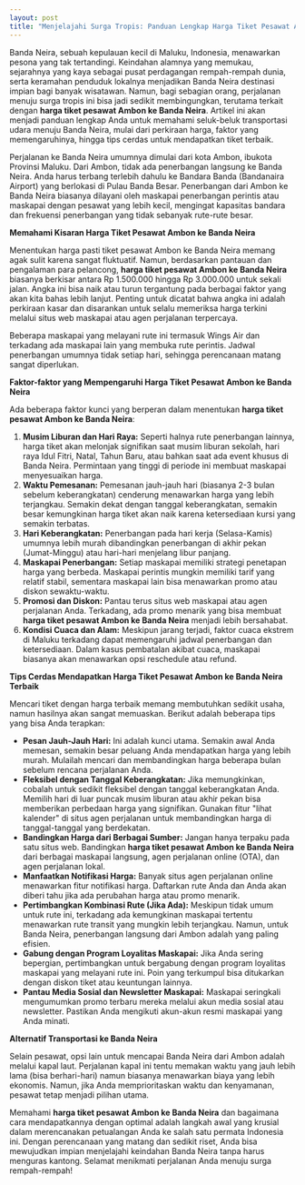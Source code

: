 ```yaml
---
layout: post
title: "Menjelajahi Surga Tropis: Panduan Lengkap Harga Tiket Pesawat Ambon ke Banda Neira"
---
```


Banda Neira, sebuah kepulauan kecil di Maluku, Indonesia, menawarkan pesona yang tak tertandingi. Keindahan alamnya yang memukau, sejarahnya yang kaya sebagai pusat perdagangan rempah-rempah dunia, serta keramahan penduduk lokalnya menjadikan Banda Neira destinasi impian bagi banyak wisatawan. Namun, bagi sebagian orang, perjalanan menuju surga tropis ini bisa jadi sedikit membingungkan, terutama terkait dengan **harga tiket pesawat Ambon ke Banda Neira**. Artikel ini akan menjadi panduan lengkap Anda untuk memahami seluk-beluk transportasi udara menuju Banda Neira, mulai dari perkiraan harga, faktor yang memengaruhinya, hingga tips cerdas untuk mendapatkan tiket terbaik.

Perjalanan ke Banda Neira umumnya dimulai dari kota Ambon, ibukota Provinsi Maluku. Dari Ambon, tidak ada penerbangan langsung ke Banda Neira. Anda harus terbang terlebih dahulu ke Bandara Banda (Bandanaira Airport) yang berlokasi di Pulau Banda Besar. Penerbangan dari Ambon ke Banda Neira biasanya dilayani oleh maskapai penerbangan perintis atau maskapai dengan pesawat yang lebih kecil, mengingat kapasitas bandara dan frekuensi penerbangan yang tidak sebanyak rute-rute besar.

**Memahami Kisaran Harga Tiket Pesawat Ambon ke Banda Neira**

Menentukan harga pasti tiket pesawat Ambon ke Banda Neira memang agak sulit karena sangat fluktuatif. Namun, berdasarkan pantauan dan pengalaman para pelancong, **harga tiket pesawat Ambon ke Banda Neira** biasanya berkisar antara Rp 1.500.000 hingga Rp 3.000.000 untuk sekali jalan. Angka ini bisa naik atau turun tergantung pada berbagai faktor yang akan kita bahas lebih lanjut. Penting untuk dicatat bahwa angka ini adalah perkiraan kasar dan disarankan untuk selalu memeriksa harga terkini melalui situs web maskapai atau agen perjalanan terpercaya.

Beberapa maskapai yang melayani rute ini termasuk Wings Air dan terkadang ada maskapai lain yang membuka rute perintis. Jadwal penerbangan umumnya tidak setiap hari, sehingga perencanaan matang sangat diperlukan.

**Faktor-faktor yang Mempengaruhi Harga Tiket Pesawat Ambon ke Banda Neira**

Ada beberapa faktor kunci yang berperan dalam menentukan **harga tiket pesawat Ambon ke Banda Neira**:

1.  **Musim Liburan dan Hari Raya:** Seperti halnya rute penerbangan lainnya, harga tiket akan melonjak signifikan saat musim liburan sekolah, hari raya Idul Fitri, Natal, Tahun Baru, atau bahkan saat ada event khusus di Banda Neira. Permintaan yang tinggi di periode ini membuat maskapai menyesuaikan harga.
2.  **Waktu Pemesanan:** Pemesanan jauh-jauh hari (biasanya 2-3 bulan sebelum keberangkatan) cenderung menawarkan harga yang lebih terjangkau. Semakin dekat dengan tanggal keberangkatan, semakin besar kemungkinan harga tiket akan naik karena ketersediaan kursi yang semakin terbatas.
3.  **Hari Keberangkatan:** Penerbangan pada hari kerja (Selasa-Kamis) umumnya lebih murah dibandingkan penerbangan di akhir pekan (Jumat-Minggu) atau hari-hari menjelang libur panjang.
4.  **Maskapai Penerbangan:** Setiap maskapai memiliki strategi penetapan harga yang berbeda. Maskapai perintis mungkin memiliki tarif yang relatif stabil, sementara maskapai lain bisa menawarkan promo atau diskon sewaktu-waktu.
5.  **Promosi dan Diskon:** Pantau terus situs web maskapai atau agen perjalanan Anda. Terkadang, ada promo menarik yang bisa membuat **harga tiket pesawat Ambon ke Banda Neira** menjadi lebih bersahabat.
6.  **Kondisi Cuaca dan Alam:** Meskipun jarang terjadi, faktor cuaca ekstrem di Maluku terkadang dapat memengaruhi jadwal penerbangan dan ketersediaan. Dalam kasus pembatalan akibat cuaca, maskapai biasanya akan menawarkan opsi reschedule atau refund.

**Tips Cerdas Mendapatkan Harga Tiket Pesawat Ambon ke Banda Neira Terbaik**

Mencari tiket dengan harga terbaik memang membutuhkan sedikit usaha, namun hasilnya akan sangat memuaskan. Berikut adalah beberapa tips yang bisa Anda terapkan:

*   **Pesan Jauh-Jauh Hari:** Ini adalah kunci utama. Semakin awal Anda memesan, semakin besar peluang Anda mendapatkan harga yang lebih murah. Mulailah mencari dan membandingkan harga beberapa bulan sebelum rencana perjalanan Anda.
*   **Fleksibel dengan Tanggal Keberangkatan:** Jika memungkinkan, cobalah untuk sedikit fleksibel dengan tanggal keberangkatan Anda. Memilih hari di luar puncak musim liburan atau akhir pekan bisa memberikan perbedaan harga yang signifikan. Gunakan fitur "lihat kalender" di situs agen perjalanan untuk membandingkan harga di tanggal-tanggal yang berdekatan.
*   **Bandingkan Harga dari Berbagai Sumber:** Jangan hanya terpaku pada satu situs web. Bandingkan **harga tiket pesawat Ambon ke Banda Neira** dari berbagai maskapai langsung, agen perjalanan online (OTA), dan agen perjalanan lokal.
*   **Manfaatkan Notifikasi Harga:** Banyak situs agen perjalanan online menawarkan fitur notifikasi harga. Daftarkan rute Anda dan Anda akan diberi tahu jika ada perubahan harga atau promo menarik.
*   **Pertimbangkan Kombinasi Rute (Jika Ada):** Meskipun tidak umum untuk rute ini, terkadang ada kemungkinan maskapai tertentu menawarkan rute transit yang mungkin lebih terjangkau. Namun, untuk Banda Neira, penerbangan langsung dari Ambon adalah yang paling efisien.
*   **Gabung dengan Program Loyalitas Maskapai:** Jika Anda sering bepergian, pertimbangkan untuk bergabung dengan program loyalitas maskapai yang melayani rute ini. Poin yang terkumpul bisa ditukarkan dengan diskon tiket atau keuntungan lainnya.
*   **Pantau Media Sosial dan Newsletter Maskapai:** Maskapai seringkali mengumumkan promo terbaru mereka melalui akun media sosial atau newsletter. Pastikan Anda mengikuti akun-akun resmi maskapai yang Anda minati.

**Alternatif Transportasi ke Banda Neira**

Selain pesawat, opsi lain untuk mencapai Banda Neira dari Ambon adalah melalui kapal laut. Perjalanan kapal ini tentu memakan waktu yang jauh lebih lama (bisa berhari-hari) namun biasanya menawarkan biaya yang lebih ekonomis. Namun, jika Anda memprioritaskan waktu dan kenyamanan, pesawat tetap menjadi pilihan utama.

Memahami **harga tiket pesawat Ambon ke Banda Neira** dan bagaimana cara mendapatkannya dengan optimal adalah langkah awal yang krusial dalam merencanakan petualangan Anda ke salah satu permata Indonesia ini. Dengan perencanaan yang matang dan sedikit riset, Anda bisa mewujudkan impian menjelajahi keindahan Banda Neira tanpa harus menguras kantong. Selamat menikmati perjalanan Anda menuju surga rempah-rempah!
